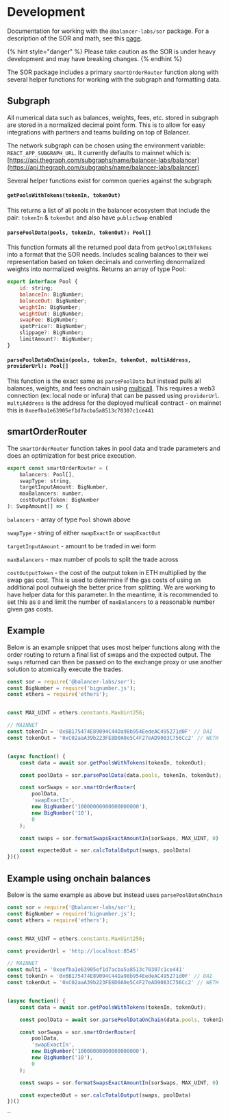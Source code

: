 # Development

Documentation for working with the `@balancer-labs/sor` package. For a description of the SOR and math, see this [page](../protocol/sor.md#overview).

{% hint style="danger" %}
Please take caution as the SOR is under heavy development and may have breaking changes.
{% endhint %}

The SOR package includes a primary `smartOrderRouter` function along with several helper functions for working with the subgraph and formatting data.

## Subgraph

All numerical data such as balances, weights, fees, etc. stored in subgraph are stored in a normalized decimal point form. This is to allow for easy integrations with partners and teams building on top of Balancer.

The network subgraph can be chosen using the environment variable: `REACT_APP_SUBGRAPH_URL`. It currently defaults to mainnet which is: [https://api.thegraph.com/subgraphs/name/balancer-labs/balancer](https://api.thegraph.com/subgraphs/name/balancer-labs/balancer)

Several helper functions exist for common queries against the subgraph:

#### **`getPoolsWithTokens(tokenIn, tokenOut)`**

This returns a list of all pools in the balancer ecosystem that include the pair: `tokenIn` & `tokenOut` and also have `publicSwap` enabled

#### `parsePoolData(pools, tokenIn, tokenOut): Pool[]`

This function formats all the returned pool data from `getPoolsWithTokens` into a format that the SOR needs. Includes scaling balances to their wei representation based on token decimals and converting denormalized weights into normalized weights. Returns an array of type Pool:

```javascript
export interface Pool {
    id: string;
    balanceIn: BigNumber;
    balanceOut: BigNumber;
    weightIn: BigNumber;
    weightOut: BigNumber;
    swapFee: BigNumber;
    spotPrice?: BigNumber;
    slippage?: BigNumber;
    limitAmount?: BigNumber;
}
```

#### `parsePoolDataOnChain(pools, tokenIn, tokenOut, multiAddress, providerUrl): Pool[]`

This function is the exact same as `parsePoolData` but instead pulls all balances, weights, and fees onchain using [multicall](https://github.com/makerdao/multicall). This requires a web3 connection \(ex: local node or infura\) that can be passed using `providerUrl`. `multiAddress` is the address for the deployed multicall contract - on mainnet this is `0xeefba1e63905ef1d7acba5a8513c70307c1ce441`

## smartOrderRouter

The `smartOrderRouter` function takes in pool data and trade parameters and does an optimization for best price execution.

```javascript
export const smartOrderRouter = (
    balancers: Pool[],
    swapType: string,
    targetInputAmount: BigNumber,
    maxBalancers: number,
    costOutputToken: BigNumber
): SwapAmount[] => {
```

`balancers` - array of type `Pool` shown above

`swapType` - string of either `swapExactIn` or `swapExactOut`

`targetInputAmount` -  amount to be traded in wei form

`maxBalancers` - max number of pools to split the trade across

`costOutputToken` - the cost of the output token in ETH multiplied by the swap gas cost. This is used to determine if the gas costs of using an additional pool outweigh the better price from splitting. We are working to have helper data for this parameter. In the meantime, it is recommended to set this as `0` and limit the number of `maxBalancers` to a reasonable number given gas costs.

## Example

Below is an example snippet that uses most helper functions along with the order routing to return a final list of swaps and the expected output. The `swaps` returned can then be passed on to the exchange proxy or use another solution to atomically execute the trades.

```javascript
const sor = require('@balancer-labs/sor');
const BigNumber = require('bignumber.js');
const ethers = require('ethers');


const MAX_UINT = ethers.constants.MaxUint256;

// MAINNET
const tokenIn = '0x6B175474E89094C44Da98b954EedeAC495271d0F' // DAI
const tokenOut = '0xC02aaA39b223FE8D0A0e5C4F27eAD9083C756Cc2' // WETH


(async function() {
    const data = await sor.getPoolsWithTokens(tokenIn, tokenOut);

    const poolData = sor.parsePoolData(data.pools, tokenIn, tokenOut);

    const sorSwaps = sor.smartOrderRouter(
        poolData,
        'swapExactIn',
        new BigNumber('10000000000000000000'),
        new BigNumber('10'),
        0
    );

    const swaps = sor.formatSwapsExactAmountIn(sorSwaps, MAX_UINT, 0)

    const expectedOut = sor.calcTotalOutput(swaps, poolData)
})()

```

## Example using onchain balances

Below is the same example as above but instead uses `parsePoolDataOnChain`

```javascript
const sor = require('@balancer-labs/sor');
const BigNumber = require('bignumber.js');
const ethers = require('ethers');


const MAX_UINT = ethers.constants.MaxUint256;

const providerUrl = 'http://localhost:8545'

// MAINNET
const multi = '0xeefba1e63905ef1d7acba5a8513c70307c1ce441'
const tokenIn = '0x6B175474E89094C44Da98b954EedeAC495271d0F' // DAI
const tokenOut = '0xC02aaA39b223FE8D0A0e5C4F27eAD9083C756Cc2' // WETH


(async function() {
    const data = await sor.getPoolsWithTokens(tokenIn, tokenOut);

    const poolData = await sor.parsePoolDataOnChain(data.pools, tokenIn, tokenOut, multi, providerUrl));

    const sorSwaps = sor.smartOrderRouter(
        poolData,
        'swapExactIn',
        new BigNumber('10000000000000000000'),
        new BigNumber('10'),
        0
    );

    const swaps = sor.formatSwapsExactAmountIn(sorSwaps, MAX_UINT, 0)

    const expectedOut = sor.calcTotalOutput(swaps, poolData)
})()
```

\`\`

